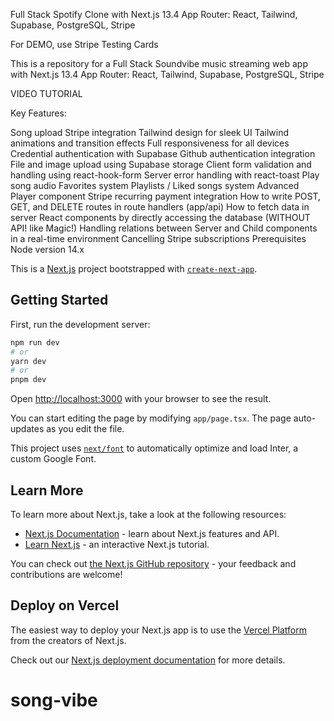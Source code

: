 Full Stack Spotify Clone with Next.js 13.4 App Router: React, Tailwind, Supabase, PostgreSQL, Stripe

For DEMO, use Stripe Testing Cards

This is a repository for a Full Stack Soundvibe music streaming web app with Next.js 13.4 App Router: React, Tailwind, Supabase, PostgreSQL, Stripe

VIDEO TUTORIAL

Key Features:

Song upload
Stripe integration
Tailwind design for sleek UI
Tailwind animations and transition effects
Full responsiveness for all devices
Credential authentication with Supabase
Github authentication integration
File and image upload using Supabase storage
Client form validation and handling using react-hook-form
Server error handling with react-toast
Play song audio
Favorites system
Playlists / Liked songs system
Advanced Player component
Stripe recurring payment integration
How to write POST, GET, and DELETE routes in route handlers (app/api)
How to fetch data in server React components by directly accessing the database (WITHOUT API! like Magic!)
Handling relations between Server and Child components in a real-time environment
Cancelling Stripe subscriptions
Prerequisites
Node version 14.x



This is a [Next.js](https://nextjs.org/) project bootstrapped with [`create-next-app`](https://github.com/vercel/next.js/tree/canary/packages/create-next-app).

## Getting Started

First, run the development server:

```bash
npm run dev
# or
yarn dev
# or
pnpm dev
```

Open [http://localhost:3000](http://localhost:3000) with your browser to see the result.

You can start editing the page by modifying `app/page.tsx`. The page auto-updates as you edit the file.

This project uses [`next/font`](https://nextjs.org/docs/basic-features/font-optimization) to automatically optimize and load Inter, a custom Google Font.

## Learn More

To learn more about Next.js, take a look at the following resources:

- [Next.js Documentation](https://nextjs.org/docs) - learn about Next.js features and API.
- [Learn Next.js](https://nextjs.org/learn) - an interactive Next.js tutorial.

You can check out [the Next.js GitHub repository](https://github.com/vercel/next.js/) - your feedback and contributions are welcome!

## Deploy on Vercel

The easiest way to deploy your Next.js app is to use the [Vercel Platform](https://vercel.com/new?utm_medium=default-template&filter=next.js&utm_source=create-next-app&utm_campaign=create-next-app-readme) from the creators of Next.js.

Check out our [Next.js deployment documentation](https://nextjs.org/docs/deployment) for more details.
# song-vibe
